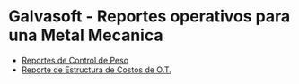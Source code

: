 # Galvasoft - Reportes operativos para una Metal Mecanica
- [Reportes de Control de Peso](https://github.com/ccjuantrujillo/galvasoft_reportes/blob/main/Tareo_por_Ot.md)
- [Reporte de Estructura de Costos de O.T.](https://github.com/ccjuantrujillo/galvasoft_reportes/blob/main/Control_de_pesos.md)
